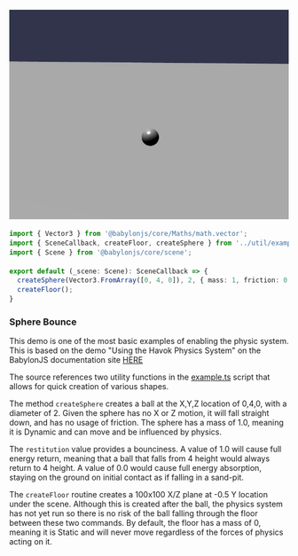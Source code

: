 ![Sphere Bounce](./img/sphere_bounce.jpg)

```typescript
import { Vector3 } from '@babylonjs/core/Maths/math.vector';
import { SceneCallback, createFloor, createSphere } from '../util/example';
import { Scene } from '@babylonjs/core/scene';

export default (_scene: Scene): SceneCallback => {
  createSphere(Vector3.FromArray([0, 4, 0]), 2, { mass: 1, friction: 0, restitution: 0.75 });
  createFloor();
}
```

### Sphere Bounce

This demo is one of the most basic examples of enabling the physic system.
This is based on the demo "Using the Havok Physics System" on the BabylonJS documentation site [HERE](https://doc.babylonjs.com/features/featuresDeepDive/physics/havokPlugin#full-in-browser-example-using-the-umd-version)

The source references two utility functions in the [example.ts](../src/util/example.ts) script that allows for quick creation of various shapes.

The method `createSphere` creates a ball at the X,Y,Z location of 0,4,0, with a diameter of 2. Given the sphere has no X or Z motion, it will fall straight down, and has no usage of friction. The sphere has a mass of 1.0, meaning it is Dynamic and can move and be influenced by physics.

The `restitution` value provides a bounciness. A value of 1.0 will cause full energy return, meaning that a ball that falls from 4 height would always return to 4 height. A value of 0.0 would cause full energy absorption, staying on the ground on initial contact as if falling in a sand-pit.

The `createFloor` routine creates a 100x100 X/Z plane at -0.5 Y location under the scene. Although this is created after the ball, the physics system has not yet run so there is no risk of the ball falling through the floor between these two commands. By default, the floor has a mass of 0, meaning it is Static and will never move regardless of the forces of physics acting on it.
